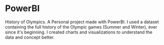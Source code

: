 # PowerBI
History of Olympics. 
A Personal project made with PowerBI. I used a dataset containing the full history of the Olympic games (Summer and Winter), ever since it's beginning. 
I created charts and visualizations to understand the data and concept better. 
